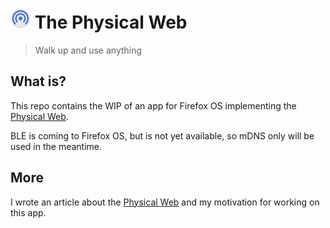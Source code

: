 # ![The Physical Web](https://raw.githubusercontent.com/gmarty/fxos-physical-web/master/app/img/icons/32.png "The Physical Web") The Physical Web

> Walk up and use anything

## What is?

This repo contains the WIP of an app for Firefox OS implementing the [Physical
Web](http://google.github.io/physical-web/).

BLE is coming to Firefox OS, but is not yet available, so mDNS only will be
used in the meantime.

## More

I wrote an article about the [Physical Web](http://gu.illau.me/posts/the-physical-web/)
and my motivation for working on this app.
